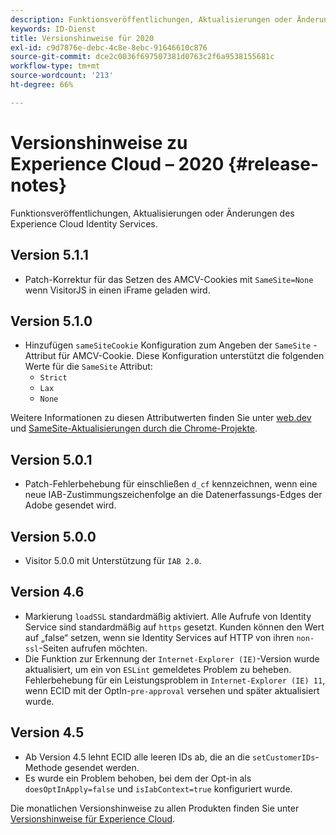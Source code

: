 ```yaml
---
description: Funktionsveröffentlichungen, Aktualisierungen oder Änderungen des Experience Cloud Identity Services.
keywords: ID-Dienst
title: Versionshinweise für 2020
exl-id: c9d7876e-debc-4c8e-8ebc-91646610c876
source-git-commit: dce2c0036f697507381d0763c2f6a9538155681c
workflow-type: tm+mt
source-wordcount: '213'
ht-degree: 66%

---
```


# Versionshinweise zu Experience Cloud – 2020 {#release-notes}

Funktionsveröffentlichungen, Aktualisierungen oder Änderungen des Experience Cloud Identity Services.

## Version 5.1.1

* Patch-Korrektur für das Setzen des AMCV-Cookies mit `SameSite=None` wenn VisitorJS in einen iFrame geladen wird.

## Version 5.1.0

* Hinzufügen `sameSiteCookie` Konfiguration zum Angeben der `SameSite` -Attribut für AMCV-Cookie. Diese Konfiguration unterstützt die folgenden Werte für die `SameSite` Attribut:
   * `Strict`
   * `Lax`
   * `None`

Weitere Informationen zu diesen Attributwerten finden Sie unter [web.dev](https://web.dev/samesite-cookies-explained/) und [SameSite-Aktualisierungen durch die Chrome-Projekte](https://www.chromium.org/updates/same-site/).

## Version 5.0.1

* Patch-Fehlerbehebung für einschließen `d_cf` kennzeichnen, wenn eine neue IAB-Zustimmungszeichenfolge an die Datenerfassungs-Edges der Adobe gesendet wird.

## Version 5.0.0

* Visitor 5.0.0 mit Unterstützung für `IAB 2.0`.

## Version 4.6

* Markierung `loadSSL` standardmäßig aktiviert. Alle Aufrufe von Identity Service sind standardmäßig auf `https` gesetzt.  Kunden können den Wert auf „false“ setzen, wenn sie Identity Services auf HTTP von ihren `non-ssl`-Seiten aufrufen möchten.
* Die Funktion zur Erkennung der `Internet-Explorer (IE)`-Version wurde aktualisiert, um ein von `ESLint` gemeldetes Problem zu beheben.
Fehlerbehebung für ein Leistungsproblem in `Internet-Explorer (IE) 11`, wenn ECID mit der OptIn-`pre-approval` versehen und später aktualisiert wurde.

## Version 4.5

* Ab Version 4.5 lehnt ECID alle leeren IDs ab, die an die `setCustomerIDs`-Methode gesendet werden.
* Es wurde ein Problem behoben, bei dem der Opt-in als `doesOptInApply=false` und `isIabContext=true` konfiguriert wurde.

Die monatlichen Versionshinweise zu allen Produkten finden Sie unter [Versionshinweise für Experience Cloud](https://experienceleague.adobe.com/docs/release-notes/experience-cloud/current.html?lang=de).
